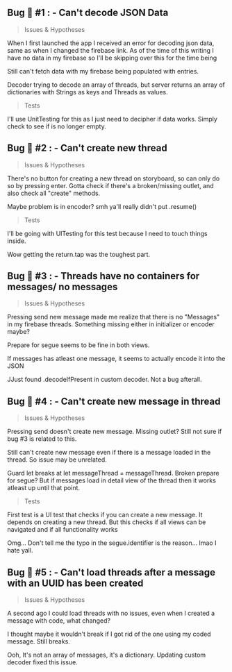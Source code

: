 ## Bug :bug: #1 : - Can't decode JSON Data

> Issues & Hypotheses

When I first launched the app I received an error for decoding json data, same as when I changed the firebase link. As of the time of this writing I have no data in my firebase so I'll be skipping over this for the time being

Still can't fetch data with my firebase being populated with entries.

Decoder trying to decode an array of threads, but server returns an array of dictionaries with Strings as keys and Threads as values.

>Tests

I'll use UnitTesting for this as I just need to decipher if data works.
Simply check to see if is no longer empty.

## Bug :bug: #2 : - Can't create new thread

> Issues & Hypotheses

There's no button for creating a new thread on storyboard, so can only do so by pressing enter. Gotta check if there's a broken/missing outlet, and also check all "create" methods.

Maybe problem is in encoder? smh ya'll really didn't put .resume()

> Tests

I'll be going with UITesting for this test because I need to touch things inside.

Wow getting the return.tap was the toughest part.

## Bug :bug: #3 : - Threads have no containers for messages/ no messages

> Issues & Hypotheses

Pressing send new message made me realize that there is no "Messages" in my firebase threads. Something missing either in initializer or encoder maybe?

Prepare for segue seems to be fine in both views.

If messages has atleast one message, it seems to actually encode it into the JSON

JJust found .decodeIfPresent in custom decoder. Not a bug afterall.

## Bug :bug: #4 : - Can't create new message in thread

> Issues & Hypotheses

Pressing send doesn't create new message. Missing outlet? Still not sure if bug #3 is related to this.

Still can't create new message even if there is a message loaded in the thread. So issue may be unrelated.

Guard let breaks at let messageThread = messageThread. Broken prepare for segue? But if messages load in detail view of the thread then it works atleast up until that point.

>Tests

First test is a UI test that checks if you can create a new message. It depends on creating a new thread. But this checks if all views can be navigated and if all functionality works

Omg... Don't tell me the typo in the segue.identifier is the reason... lmao I hate yall.

## Bug :bug: #5 : - Can't load threads after a message with an UUID has been created

> Issues & Hypotheses

A second ago I could load threads with no issues, even when I created a message with code, what changed?

I thought maybe it wouldn't break if I got rid of the one using my coded message. Still breaks.

Ooh, It's not an array of messages, it's a dictionary. Updating custom decoder fixed this issue.
